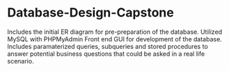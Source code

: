 # Database-Design-Capstone
Includes the initial ER diagram for pre-preparation of the database. Utilized MySQL with PHPMyAdmin Front end GUI for development of the database. Includes paramaterized queries, subqueries and stored procedures to answer potential business questions that could be asked in a real life scenario.
